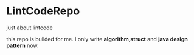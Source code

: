 # LintCodeRepo
just about lintcode

this repo is builded for me.
I only write **algorithm**,**struct** and **java design pattern** now.
